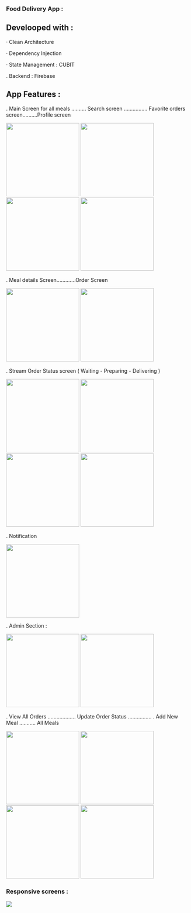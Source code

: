 ### Food Delivery App :

## Develooped with :

 · Clean Architecture 
  
 · Dependency Injection  
  
 · State Management : CUBIT

 . Backend : Firebase


 ## App Features :

 . Main Screen for all meals  .......... Search screen ................ Favorite orders screen..........Profile screen


 <img src= "https://github.com/Chihab-Dev/Food-App/assets/111295846/b3b12783-3aa7-48dd-83ed-8cc73036b1dc" width = "200" >
 <img src= "https://github.com/Chihab-Dev/Food-App/assets/111295846/fbec1310-4ef9-420d-b7ae-cd9c51c41d02" width = "200" >
 <img src= "https://github.com/Chihab-Dev/Food-App/assets/111295846/edb3f973-3a1e-4889-a373-a7cb6827f927" width = "200" >
 <img src= "https://github.com/Chihab-Dev/Food-App/assets/111295846/30b26c98-9003-4299-975e-6ea3876f02c8" width = "200" >




 . Meal details Screen.............Order Screen

  <img src= "https://github.com/Chihab-Dev/Food-App/assets/111295846/62519309-6ca0-490d-ad46-18cdd1cccdbd" width = "200" >
  <img src= "https://github.com/Chihab-Dev/Food-App/assets/111295846/a1041ad9-2ea8-4624-9315-bc02f8c1095f" width = "200" >


 . Stream Order Status screen ( Waiting - Preparing - Delivering )

  <img src= "https://github.com/Chihab-Dev/Food-App/assets/111295846/4b2c046e-0ecc-4f56-822b-745b6bb31302" width = "200" >
  <img src= "https://github.com/Chihab-Dev/Food-App/assets/111295846/5323f96e-3c26-4f90-8e51-c0cbb36b0699" width = "200" >
  <img src= "https://github.com/Chihab-Dev/Food-App/assets/111295846/c50c9aa6-e6fa-4c26-b2cd-62db35479575" width = "200" >
  <img src= "https://github.com/Chihab-Dev/Food-App/assets/111295846/32fffe59-e736-488e-8399-483b20e0d670" width = "200" >

  . Notification 
  
  <img src= "https://github.com/Chihab-Dev/Food-App/assets/111295846/d7854a1a-0fbc-4989-a748-729672e42a83" width = "200" >



 . Admin Section : 

   <img src= "https://github.com/Chihab-Dev/Food-App/assets/111295846/c223bcce-5a4b-47cb-993d-32256ac5422a" width = "200" >
   <img src= "https://github.com/Chihab-Dev/Food-App/assets/111295846/66fd4394-28a4-4fbf-bde4-67067026e4a0" width = "200" >


 . View All Orders ................... Update Order Status ................ . Add New Meal  ........... All Meals

 <img src= "https://github.com/Chihab-Dev/Food-App/assets/111295846/ac5416b4-f3db-4e4a-a9a3-f2a614664691" width = "200" >
 <img src= "https://github.com/Chihab-Dev/Food-App/assets/111295846/d8af131d-c73a-4f66-bdbe-e4d8eae9a7b4" width = "200" >
 <img src= "https://github.com/Chihab-Dev/Food-App/assets/111295846/2da1dfe7-9302-47b1-a41b-b8a9b32bb091" width = "200" >
 <img src= "https://github.com/Chihab-Dev/Food-App/assets/111295846/42bc660f-f247-47d3-9e2e-85760b6b015d" width = "200" >





                 
                 
                 

  
 
### Responsive screens :   

  
  <div>
  <img src= "https://github.com/Chihab-Dev/Food-App/assets/111295846/83fcd026-af52-4e3e-afd6-cd4ef06e8ff0" >
  </div>
  




